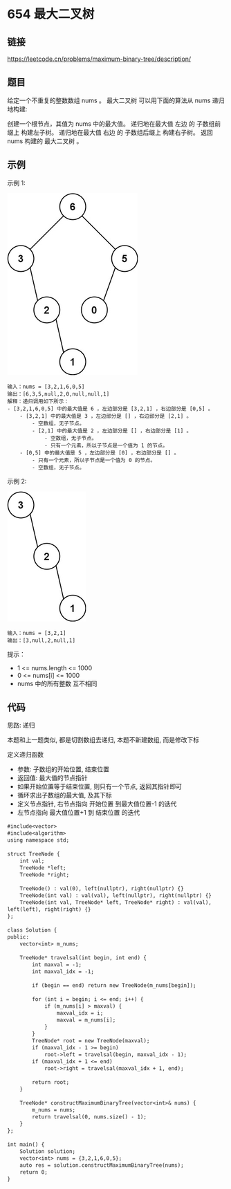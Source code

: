 # 654 最大二叉树
## 链接
https://leetcode.cn/problems/maximum-binary-tree/description/

## 题目 
给定一个不重复的整数数组 nums 。 最大二叉树 可以用下面的算法从 nums 递归地构建:

创建一个根节点，其值为 nums 中的最大值。
递归地在最大值 左边 的 子数组前缀上 构建左子树。
递归地在最大值 右边 的 子数组后缀上 构建右子树。
返回 nums 构建的 最大二叉树 。

## 示例
示例 1:

![](img/23example1.jpg)
```
输入：nums = [3,2,1,6,0,5]
输出：[6,3,5,null,2,0,null,null,1]
解释：递归调用如下所示：
- [3,2,1,6,0,5] 中的最大值是 6 ，左边部分是 [3,2,1] ，右边部分是 [0,5] 。
    - [3,2,1] 中的最大值是 3 ，左边部分是 [] ，右边部分是 [2,1] 。
        - 空数组，无子节点。
        - [2,1] 中的最大值是 2 ，左边部分是 [] ，右边部分是 [1] 。
            - 空数组，无子节点。
            - 只有一个元素，所以子节点是一个值为 1 的节点。
    - [0,5] 中的最大值是 5 ，左边部分是 [0] ，右边部分是 [] 。
        - 只有一个元素，所以子节点是一个值为 0 的节点。
        - 空数组，无子节点。
```
示例 2:

![](img/23example2.jpg)
```
输入：nums = [3,2,1]
输出：[3,null,2,null,1]
```

提示：

- 1 <= nums.length <= 1000
- 0 <= nums[i] <= 1000
- nums 中的所有整数 互不相同 

## 代码
思路: 递归

本题和上一题类似, 都是切割数组去递归, 本题不新建数组, 而是修改下标

定义递归函数
- 参数: 子数组的开始位置, 结束位置
- 返回值: 最大值的节点指针
- 如果开始位置等于结束位置, 则只有一个节点, 返回其指针即可
- 循环求出子数组的最大值, 及其下标
- 定义节点指针, 右节点指向 开始位置 到最大值位置-1 的迭代
- 左节点指向 最大值位置+1 到 结束位置 的迭代

```
#include<vector>
#include<algorithm>
using namespace std;

struct TreeNode {
    int val;
    TreeNode *left;
    TreeNode *right;
    
    TreeNode() : val(0), left(nullptr), right(nullptr) {}
    TreeNode(int val) : val(val), left(nullptr), right(nullptr) {}
    TreeNode(int val, TreeNode* left, TreeNode* right) : val(val), left(left), right(right) {}
};
    
class Solution {
public:
    vector<int> m_nums;
    
    TreeNode* travelsal(int begin, int end) {
        int maxval = -1;
        int maxval_idx = -1;
        
        if (begin == end) return new TreeNode(m_nums[begin]);
        
        for (int i = begin; i <= end; i++) {
            if (m_nums[i] > maxval) {
                maxval_idx = i;
                maxval = m_nums[i];
            }
        }
        TreeNode* root = new TreeNode(maxval);
        if (maxval_idx - 1 >= begin)
            root->left = travelsal(begin, maxval_idx - 1);
        if (maxval_idx + 1 <= end)  
            root->right = travelsal(maxval_idx + 1, end);
        
        return root;
    }
    
    TreeNode* constructMaximumBinaryTree(vector<int>& nums) {
        m_nums = nums;
        return travelsal(0, nums.size() - 1);
    }
};

int main() {
    Solution solution;
    vector<int> nums = {3,2,1,6,0,5};
    auto res = solution.constructMaximumBinaryTree(nums);
    return 0;
}
```
